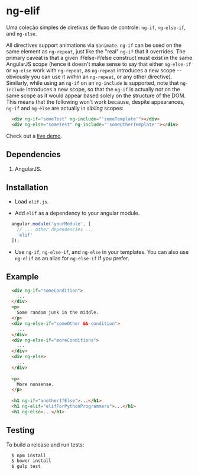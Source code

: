 # ng-elif

Uma coleção simples de diretivas de fluxo de controle: `ng-if`, `ng-else-if`, and `ng-else`.

All directives support animations via `$animate`. `ng-if` can be used on the same element as `ng-repeat`,
just like the "real" `ng-if` that it overrides. The primary caveat is that a given if/else-if/else construct
must exist in the same AngularJS scope (hence it doesn't make sense to say that either
`ng-else-if` or `ng-else` work with `ng-repeat`, as `ng-repeat` introduces a new
scope -- obviously you can use it *within* an `ng-repeat`, or any other directive). 
Similarly, while using an `ng-if` on an `ng-include` is supported, note that
`ng-include` introduces a new scope, so that the `ng-if` is actually not on
the same scope as it would appear based solely on the structure of the DOM.  This
means that the following won't work because, despite appearances,
`ng-if` and `ng-else` are actually in *sibling* scopes:

```html
  <div ng-if="someTest" ng-include="'someTemplate'"></div>
  <div ng-else="someTest" ng-include="'someOtherTemplate'"></div>
```

Check out a [live demo](http://plnkr.co/edit/XSPP3jZL8eehu9G750ME?p=preview).

## Dependencies

1. AngularJS.

## Installation

* Load `elif.js`.

* Add `elif` as a dependency to your angular module.

```javascript
  angular.module('yourModule', [
    // ... other dependencies ...
    'elif'
  ]);
```

* Use `ng-if`, `ng-else-if`, and `ng-else` in your templates.  You can also
  use `ng-elif` as an alias for `ng-else-if` if you prefer.

## Example

```html
  <div ng-if="someCondition">
    ...
  </div>
  <p>
    Some random junk in the middle.
  </p>
  <div ng-else-if="someOther && condition">
    ...
  </div>
  <div ng-else-if="moreConditions">
    ...
  </div>
  <div ng-else>
    ...
  </div>
  
  <p>
    More nonsense.
  </p>
  
  <h1 ng-if="anotherIfElse">...</h1>
  <h1 ng-elif="elifForPythonProgrammers">...</h1>
  <h1 ng-else>...</h1>
```

## Testing

To build a release and run tests:

```sh
  $ npm install
  $ bower install
  $ gulp test
```
